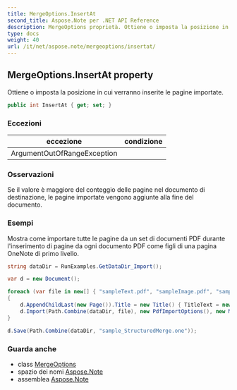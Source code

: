 ```yaml
---
title: MergeOptions.InsertAt
second_title: Aspose.Note per .NET API Reference
description: MergeOptions proprietà. Ottiene o imposta la posizione in cui verranno inserite le pagine importate.
type: docs
weight: 40
url: /it/net/aspose.note/mergeoptions/insertat/
---
```

## MergeOptions.InsertAt property

Ottiene o imposta la posizione in cui verranno inserite le pagine importate.

```csharp
public int InsertAt { get; set; }
```

### Eccezioni

| eccezione | condizione |
| --- | --- |
| ArgumentOutOfRangeException |  |

### Osservazioni

Se il valore è maggiore del conteggio delle pagine nel documento di destinazione, le pagine importate vengono aggiunte alla fine del documento.

### Esempi

Mostra come importare tutte le pagine da un set di documenti PDF durante l'inserimento di pagine da ogni documento PDF come figli di una pagina OneNote di primo livello.

```csharp
string dataDir = RunExamples.GetDataDir_Import();

var d = new Document();

foreach (var file in new[] { "sampleText.pdf", "sampleImage.pdf", "sampleTable.pdf" })
{
    d.AppendChildLast(new Page()).Title = new Title() { TitleText = new RichText() { ParagraphStyle = ParagraphStyle.Default }.Append(file) };
    d.Import(Path.Combine(dataDir, file), new PdfImportOptions(), new MergeOptions() { InsertAt = int.MaxValue, InsertAsChild = true });
}

d.Save(Path.Combine(dataDir, "sample_StructuredMerge.one"));
```

### Guarda anche

* class [MergeOptions](../)
* spazio dei nomi [Aspose.Note](../../mergeoptions/)
* assemblea [Aspose.Note](../../../)


